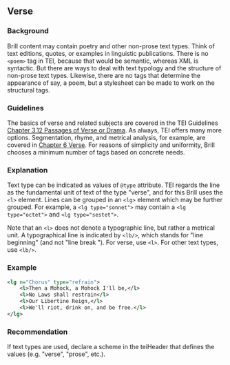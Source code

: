 ## Verse

### Background

Brill content may contain poetry and other non-prose text types. Think of text editions, quotes, or examples in linguistic publications. There is no `<poem>` tag in TEI, because that would be semantic, whereas XML is syntactic. But there are ways to deal with text typology and the structure of non-prose text types. Likewise, there are no tags that determine the appearance of say, a poem, but a stylesheet can be made to work on the structural tags.

### Guidelines
The basics of verse and related subjects are covered in the TEI Guidelines [Chapter 3.12 Passages of Verse or Drama](http://www.tei-c.org/release/doc/tei-p5-doc/en/html/CO.html#CODV). As always, TEI offers many more options. Segmentation, rhyme, and metrical analysis, for example, are covered in [Chapter 6 Verse](http://www.tei-c.org/release/doc/tei-p5-doc/en/html/VE.html). For reasons of simplicity and uniformity, Brill chooses a minimum number of tags based on concrete needs.

### Explanation

Text type can be indicated as values of `@type` attribute. TEI regards the line as the fundamental unit of text of the type "verse", and for this Brill uses the `<l>` element. Lines can be grouped in an `<lg>` element which may be further grouped. For example, a `<lg type="sonnet">` may contain a `<lg type="octet">` and `<lg type="sestet">`.

Note that an `<l>` does not denote a typographic line, but rather a metrical unit. A typographical line is indicated by `<lb/>`, which stands for "line beginning" (and not "line break "). For verse, use `<l>`. For other text types, use `<lb/>`.

### Example
```xml
<lg n="Chorus" type="refrain">
    <l>Then a Mohock, a Mohock I'll be,</l>
    <l>No Laws shall restrain</l>
    <l>Our Libertine Reign,</l>
    <l>We'll riot, drink on, and be free.</l>
</lg>
```

### Recommendation

If text types are used, declare a scheme in the teiHeader that defines the values (e.g. "verse", "prose", etc.).

